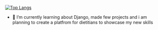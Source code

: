 [![Top Langs](https://github-readme-stats.vercel.app/api/top-langs/?username=Wflikeit&hide_progress=false&layout=compact)](https://github.com/anuraghazra/github-readme-stats)
- 🌱 I’m currently learning about Django, made few projects and i am planning to create a platfrom for dietitians to showcase my new skills


